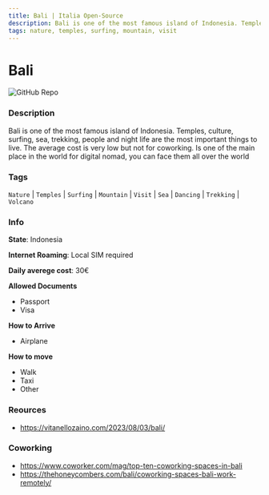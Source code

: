 ```yaml
---
title: Bali | Italia Open-Source
description: Bali is one of the most famous island of Indonesia. Temples, culture, surfing, sea, trekking, people and night life are the most important things to live. The average cost is very low but not for coworking. Is one of the main place in the world for digital nomad, you can face them all over the world
tags: nature, temples, surfing, mountain, visit
---
```

        

# Bali

![GitHub Repo](https://img.shields.io/static/v1?label=category&message=digital-nomads&color=green)

### Description

Bali is one of the most famous island of Indonesia. Temples, culture, surfing, sea, trekking, people and night life are the most important things to live. The average cost is very low but not for coworking. Is one of the main place in the world for digital nomad, you can face them all over the world

### Tags

`Nature` | `Temples` | `Surfing` | `Mountain` | `Visit` | `Sea` | `Dancing` | `Trekking` | `Volcano`

### Info

**State**: Indonesia

**Internet Roaming**: Local SIM required

**Daily averege cost**: 30€

**Allowed Documents**

- Passport
- Visa

**How to Arrive**

- Airplane

**How to move**

- Walk
- Taxi
- Other

### Reources

- https://vitanellozaino.com/2023/08/03/bali/

### Coworking

- https://www.coworker.com/mag/top-ten-coworking-spaces-in-bali
- https://thehoneycombers.com/bali/coworking-spaces-bali-work-remotely/